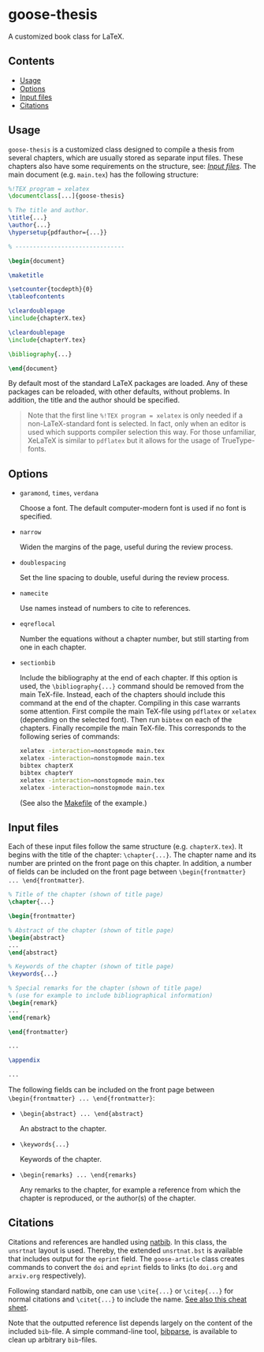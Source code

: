 # goose-thesis

A customized book class for LaTeX.

## Contents

<!-- MarkdownTOC -->

- [Usage](#usage)
- [Options](#options)
- [Input files](#input-files)
- [Citations](#citations)

<!-- /MarkdownTOC -->

## Usage

`goose-thesis` is a customized class designed to compile a thesis from several chapters, which are usually stored as separate input files. These chapters also have some requirements on the structure, see: *[Input files](#input-files)*. The main document (e.g. `main.tex`) has the following structure:

```latex
%!TEX program = xelatex
\documentclass[...]{goose-thesis}

% The title and author.
\title{...}
\author{...}
\hypersetup{pdfauthor={...}}

% -------------------------------

\begin{document}

\maketitle

\setcounter{tocdepth}{0}
\tableofcontents

\cleardoublepage
\include{chapterX.tex}

\cleardoublepage
\include{chapterY.tex}

\bibliography{...}

\end{document}
```

By default most of the standard LaTeX packages are loaded. Any of these packages can be reloaded, with other defaults, without problems. In addition, the title and the author should be specified.

>   Note that the first line `%!TEX program = xelatex` is only needed if a non-LaTeX-standard font is selected. In fact, only when an editor is used which supports compiler selection this way. For those unfamiliar, XeLaTeX is similar to `pdflatex` but it allows for the usage of TrueType-fonts.

## Options

*   `garamond`, `times`, `verdana`

    Choose a font. The default computer-modern font is used if no font is specified.

*   `narrow`

    Widen the margins of the page, useful during the review process.

*   `doublespacing`

    Set the line spacing to double, useful during the review process.

*   `namecite`

    Use names instead of numbers to cite to references.

*   `eqreflocal`

    Number the equations without a chapter number, but still starting from one in each chapter.

*   `sectionbib`

    Include the bibliography at the end of each chapter. If this option is used, the `\bibliography{...}` command should be removed from the main TeX-file. Instead, each of the chapters should include this command at the end of the chapter. Compiling in this case warrants some attention. First compile the main TeX-file using `pdflatex` or `xelatex` (depending on the selected font). Then run `bibtex` on each of the chapters. Finally recompile the main TeX-file. This corresponds to the following series of commands:

    ```bash 
    xelatex -interaction=nonstopmode main.tex
    xelatex -interaction=nonstopmode main.tex
    bibtex chapterX
    bibtex chapterY
    xelatex -interaction=nonstopmode main.tex
    xelatex -interaction=nonstopmode main.tex
    ```

    (See also the [Makefile](https://github.com/tdegeus/GooseLaTeX/blob/master/goose-thesis/Makefile) of the example.)

## Input files

Each of these input files follow the same structure (e.g. `chapterX.tex`). It begins with the title of the chapter: `\chapter{...}`. The chapter name and its number are printed on the front page on this chapter. In addition, a number of fields can be included on the front page between `\begin{frontmatter} ... \end{frontmatter}`. 

```latex
% Title of the chapter (shown of title page)
\chapter{...}

\begin{frontmatter}

% Abstract of the chapter (shown of title page)
\begin{abstract}
...
\end{abstract}

% Keywords of the chapter (shown of title page)
\keywords{...}

% Special remarks for the chapter (shown of title page)
% (use for example to include bibliographical information)
\begin{remark}
...
\end{remark}

\end{frontmatter}

...

\appendix

...
```

The following fields can be included on the front page between `\begin{frontmatter} ... \end{frontmatter}`:

*   `\begin{abstract} ... \end{abstract}`

    An abstract to the chapter.

*   `\keywords{...}`

    Keywords of the chapter.

*   `\begin{remarks} ... \end{remarks}`

    Any remarks to the chapter, for example a reference from which the chapter is reproduced, or the author(s) of the chapter.

## Citations

Citations and references are handled using [natbib](http://ctan.org/pkg/natbib). In this class, the `unsrtnat` layout is used. Thereby, the extended `unsrtnat.bst` is available that includes output for the `eprint` field. The `goose-article` class creates commands to convert the `doi` and `eprint` fields to links (to `doi.org` and `arxiv.org` respectively).

Following standard natbib, one can use `\cite{...}` or `\citep{...}` for normal citations and `\citet{...}` to include the name. [See also this cheat sheet](http://merkel.texture.rocks/Latex/natbib.php).

Note that the outputted reference list depends largely on the content of the included `bib`-file. A simple command-line tool, [bibparse](https://github.com/tdegeus/bibparse), is available to clean up arbitrary `bib`-files.
